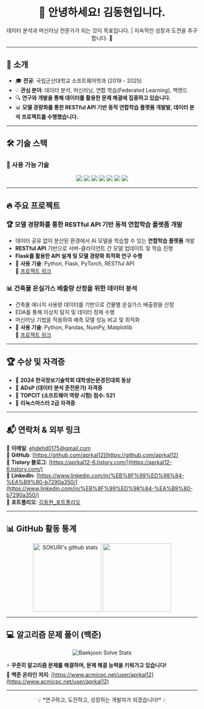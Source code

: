 <h1 align="center">👋 안녕하세요! 김동현입니다.</h1>
<p align="center">
  데이터 분석과 머신러닝 전문가가 되는 것이 목표입니다. | 지속적인 성장과 도전을 추구합니다. 🚀
</p>

---

## 📝 소개  
- 🎓 **전공**: 국립군산대학교 소프트웨어학과 (2019 - 2025)  
- 💡 **관심 분야**: 데이터 분석, 머신러닝, 연합 학습(Federated Learning), 백엔드  
- 🔍 **연구와 개발을 통해 데이터를 활용한 문제 해결에 집중하고 있습니다.**  
- 📊 **모델 경량화를 통한 RESTful API 기반 동적 연합학습 플랫폼 개발발, 데이터 분석 프로젝트를 수행했습니다.**  

---

## 🛠 기술 스택  
### 📌 사용 가능 기술  
<p align="center">
  <img src="https://img.shields.io/badge/Python-3776AB?style=for-the-badge&logo=python&logoColor=white">
  <img src="https://img.shields.io/badge/Java-007396?style=for-the-badge&logo=java&logoColor=white">
  <img src="https://img.shields.io/badge/SQL-4479A1?style=for-the-badge&logo=mysql&logoColor=white">
  <img src="https://img.shields.io/badge/Pandas-150458?style=for-the-badge&logo=pandas&logoColor=white">
  <img src="https://img.shields.io/badge/NumPy-013243?style=for-the-badge&logo=numpy&logoColor=white">
  <img src="https://img.shields.io/badge/Flask-000000?style=for-the-badge&logo=flask&logoColor=white">
  <img src="https://img.shields.io/badge/PyTorch-EE4C2C?style=for-the-badge&logo=pytorch&logoColor=white">
</p>

---

## 🔥 주요 프로젝트  

### 🏆 **모델 경량화를 통한 RESTful API 기반 동적 연합학습 플랫폼 개발**  
- 데이터 공유 없이 분산된 환경에서 AI 모델을 학습할 수 있는 **연합학습 플랫폼** 개발  
- **RESTful API** 기반으로 서버-클라이언트 간 모델 업데이트 및 학습 진행  
- **Flask를 활용한 API 설계 및 모델 경량화 최적화 연구 수행**  
- 📌 **사용 기술**: Python, Flask, PyTorch, RESTful API  
🔗 [프로젝트 링크](https://github.com/aprkal12/fedlearn)

### 📊 **건축물 온실가스 배출량 산정을 위한 데이터 분석**  
- 건축물 에너지 사용량 데이터를 기반으로 건물별 온실가스 배출량을 산정  
- EDA를 통해 이상치 탐지 및 데이터 정제 수행  
- 머신러닝 기법을 적용하여 예측 모델 성능 비교 및 최적화  
- 📌 **사용 기술**: Python, Pandas, NumPy, Matplotlib  
🔗 [프로젝트 링크](https://github.com/aprkal12/DataPJ)


---

## 🏆 수상 및 자격증  
- 🏅 **2024 한국정보기술학회 대학생논문경진대회 동상**  
- 📜 **ADsP (데이터 분석 준전문가) 자격증**  
- 📜 **TOPCIT (소프트웨어 역량 시험) 점수: 521**  
- 📜 **리눅스마스터 2급 자격증**  

---

## 📬 연락처 & 외부 링크  
📧 **이메일**: [ehdehd0175@gmail.com](mailto:ehdehd0175@gmail.com)  
🔗 **GitHub**: [https://github.com/aprkal12](https://github.com/aprkal12)  
📘 **Tistory 블로그**: [https://aprkal12-6.tistory.com/](https://aprkal12-6.tistory.com/)  
🔗 **LinkedIn**: [https://www.linkedin.com/in/%EB%8F%99%ED%98%84-%EA%B9%80-b7290a350/](https://www.linkedin.com/in/%EB%8F%99%ED%98%84-%EA%B9%80-b7290a350/)  
📘 **포트폴리오**: [김동현_포트폴리오](https://crystal-stew-d21.notion.site/1ae3e331408480eba7f4c3c714787d55?pvs=74)

---

## 📊 GitHub 활동 통계  
<p align="center">
  <a href="https://github.com/aprkal12"><img align="center" style="height:180px" src="https://github-readme-stats.vercel.app/api?username=aprkal12&show_icons=true&include_all_commits=true&theme=nord&hide_border=true" alt="SOKURI's github stats" /></a>
  <a href="https://github.com/aprkal12"><img align="center" style="height:180px" src="https://github-readme-stats.vercel.app/api/top-langs/?username=aprkal12&layout=compact&theme=nord&hide_border=true" /></a> 
</p>



---

## 💻 알고리즘 문제 풀이 (백준)  
<p align="center">
  <img src="http://mazassumnida.wtf/api/v2/generate_badge?boj=aprkal12" alt="Baekjoon Solve Stats">
</p>

⚡ **꾸준히 알고리즘 문제를 해결하며, 문제 해결 능력을 키워가고 있습니다!**  
📌 **백준 온라인 저지**: [https://www.acmicpc.net/user/aprkal12](https://www.acmicpc.net/user/aprkal12)  

---

<p align="center">💡 *연구하고, 도전하고, 성장하는 개발자가 되겠습니다!* 💡</p>
